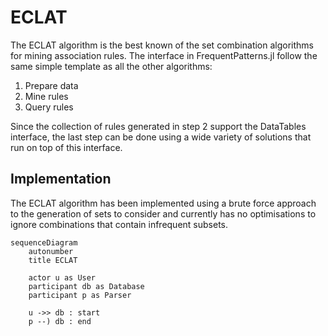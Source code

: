 # ECLAT
The ECLAT algorithm is the best known of the set combination algorithms for
mining association rules. The interface in FrequentPatterns.jl follow the same
simple template as all the other algorithms:

1. Prepare data
2. Mine rules
3. Query rules

Since the collection of rules generated in step 2 support the DataTables
interface, the last step can be done using a wide variety of solutions that
run on top of this interface.

## Implementation
The ECLAT algorithm has been implemented using a brute force approach to the
generation of sets to consider and currently has no optimisations to ignore
combinations that contain infrequent subsets.

```mermaid
sequenceDiagram
    autonumber
    title ECLAT

    actor u as User
    participant db as Database
    participant p as Parser

    u ->> db : start
    p --) db : end
```